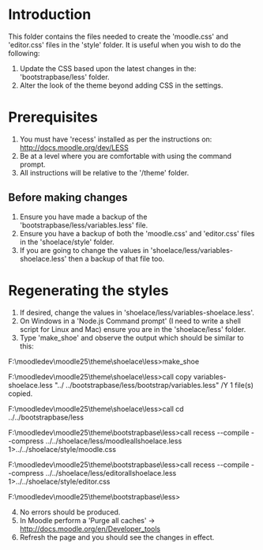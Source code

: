 Introduction
============
This folder contains the files needed to create the 'moodle.css' and
'editor.css' files in the 'style' folder.  It is useful when you wish to do the
following:

1. Update the CSS based upon the latest changes in the: 'bootstrapbase/less'
   folder.
2. Alter the look of the theme beyond adding CSS in the settings.

Prerequisites
=============
1. You must have 'recess' installed as per the instructions on:
   http://docs.moodle.org/dev/LESS
2. Be at a level where you are comfortable with using the command prompt.
3. All instructions will be relative to the '/theme' folder.

Before making changes
---------------------
1. Ensure you have made a backup of the 'bootstrapbase/less/variables.less'
   file.
2. Ensure you have a backup of both the 'moodle.css' and 'editor.css' files in
   the 'shoelace/style' folder.
3. If you are going to change the values in 'shoelace/less/variables-shoelace.less'
   then a backup of that file too.

Regenerating the styles
=======================
1. If desired, change the values in 'shoelace/less/variables-shoelace.less'.
2. On Windows in a 'Node.js Command prompt' (I need to write a shell script for
   Linux and Mac) ensure you are in the 'shoelace/less' folder.
3. Type 'make_shoe' and observe the output which should be similar to this:

F:\moodledev\moodle25\theme\shoelace\less>make_shoe

F:\moodledev\moodle25\theme\shoelace\less>call copy variables-shoelace.less "../
../bootstrapbase/less/bootstrap/variables.less" /Y
        1 file(s) copied.

F:\moodledev\moodle25\theme\shoelace\less>call cd ../../bootstrapbase/less

F:\moodledev\moodle25\theme\bootstrapbase\less>call recess --compile --compress
../../shoelace/less/moodleallshoelace.less  1>../../shoelace/style/moodle.css

F:\moodledev\moodle25\theme\bootstrapbase\less>call recess --compile --compress
../../shoelace/less/editorallshoelace.less  1>../../shoelace/style/editor.css

F:\moodledev\moodle25\theme\bootstrapbase\less>

4. No errors should be produced.
5. In Moodle perform a 'Purge all caches' -> http://docs.moodle.org/en/Developer_tools
6. Refresh the page and you should see the changes in effect.
